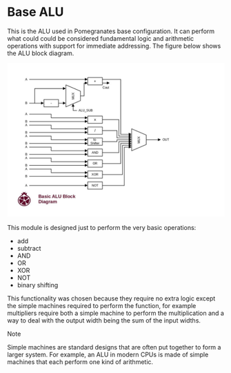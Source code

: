 # Base ALU
This is the ALU used in Pomegranates base configuration. It can perform what could could be considered fundamental logic and arithmetic operations with support for immediate addressing. The figure below shows the ALU block diagram.

![ALU block diagram](https://github.com/Zachary-Pearce/Pomegranate/blob/main/images/Basic_ALU_Block_Diagram.jpg)

This module is designed just to perform the very basic operations:
* add
* subtract
* AND
* OR
* XOR
* NOT
* binary shifting

This functionality was chosen because they require no extra logic except the simple machines required to perform the function, for example multipliers require both a simple machine to perform the multiplication and a way to deal with the output width being the sum of the input widths.

> [!NOTE]
> Simple machines are standard designs that are often put together to form a larger system. For example, an ALU in modern CPUs is made of simple machines that each perform one kind of arithmetic.